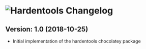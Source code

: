 # ![Hardentools Changelog](https://img.shields.io/badge/Hardentools-Package%20Changelog-blue.svg?style=for-the-badge)

## Version: 1.0 (2018-10-25)
- Initial implementation of the hardentools chocolatey package

